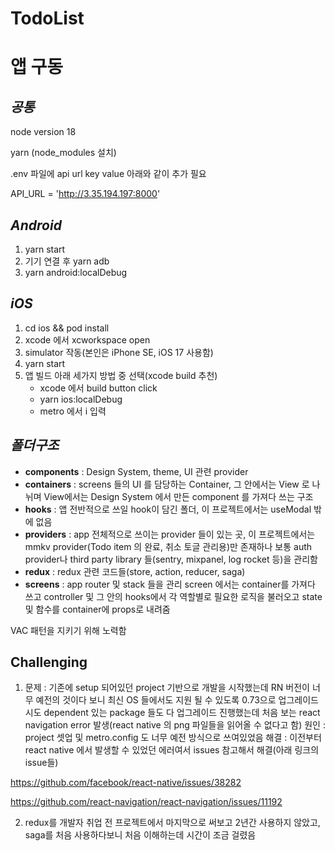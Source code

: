# TodoList

# **앱 구동**

## *공통*

node version 18

yarn (node_modules 설치)

.env 파일에 api url key value 아래와 같이 추가 필요

API_URL = 'http://3.35.194.197:8000'

## *Android*

1. yarn start
2. 기기 연결 후 yarn adb
3. yarn android:localDebug 

## *iOS*

1. cd ios && pod install
2. xcode 에서 xcworkspace open
3. simulator 작동(본인은 iPhone SE, iOS 17 사용함)
4. yarn start
5. 앱 빌드 아래 세가지 방법 중 선택(xcode build 추천)
   - xcode 에서 build button click
   - yarn ios:localDebug 
   - metro 에서 i 입력

## *폴더구조*

- **components** : Design System, theme, UI 관련 provider
- **containers** : screens 들의 UI 를 담당하는 Container, 그 안에서는 View 로 나뉘며 View에서는 Design System 에서 만든 component 를 가져다 쓰는 구조
- **hooks** : 앱 전반적으로 쓰일 hook이 담긴 폴더, 이 프로젝트에서는 useModal 밖에 없음
- **providers** : app 전체적으로 쓰이는 provider 들이 있는 곳, 이 프로젝트에서는 mmkv provider(Todo item 의 완료, 취소 토글 관리용)만 존재하나 보통 auth provider나 third party library 들(sentry, mixpanel, log rocket 등)을 관리함
- **redux** : redux 관련 코드들(store, action, reducer, saga)
- **screens** : app router 및 stack 들을 관리 screen 에서는 container를 가져다 쓰고 controller 및 그 안의 hooks에서 각 역할별로 필요한 로직을 불러오고 state 및 함수를 container에 props로 내려줌

VAC 패턴을 지키기 위해 노력함

## Challenging

1. 문제 : 기존에 setup 되어있던 project 기반으로 개발을 시작했는데 RN 버전이 너무 예전의 것이다 보니 최신 OS 들에서도 지원 될 수 있도록 0.73으로 업그레이드 시도
dependent 있는 package 들도 다 업그레이드 진행했는데 처음 보는 react navigation error 발생(react native 의 png 파일들을 읽어올 수 없다고 함)
원인 : project 셋업 및 metro.config 도 너무 예전 방식으로 쓰여있었음
해결 : 이전부터 react native 에서 발생할 수 있었던 에러여서 issues 참고해서 해결(아래 링크의 issue들)

https://github.com/facebook/react-native/issues/38282

https://github.com/react-navigation/react-navigation/issues/11192

2. redux를 개발자 취업 전 프로젝트에서 마지막으로 써보고 2년간 사용하지 않았고, saga를 처음 사용하다보니 처음 이해하는데 시간이 조금 걸렸음
